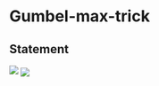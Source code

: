 # Gumbel-max-trick

## Statement

<img src="https://render.githubusercontent.com/render/math?math=\text{Assume that}\ \alpha_1, \alpha_2 ... \alpha_k\ \text{satisfy}\ \sum_k{\alpha_k} = 1.\ \text{Define}">
<img align="center" src="https://render.githubusercontent.com/render/math?math=Z = \arg\max_k\{{\log{\alpha_k}+G_k}\}">


<!-- $$
\text{Assume that}\ \alpha_1, \alpha_2 ... \alpha_k\ \text{satisfy}\ \sum_k{\alpha_k} = 1.\ \text{Define}\\
Z = \arg\max_k\{{\log{\alpha_k}+G_k}\}\\
\text{where}\ G_k, ..., G_n\ \text{i.i.d.}\ \sim\ Gumbel(0,1),\ \text{whose PDF and CDF are defined as}\\
f(x) = e^{-(x+e^{-x})}\\
F(x) = e^{-e^{-x}}
.\ \text{Then}\ \Bbb{P}(Z=k)=\alpha_k
$$ -->

